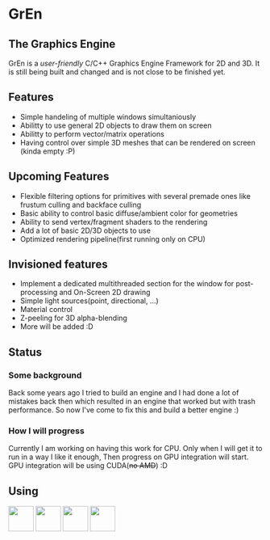 # GrEn
## The **Gr**aphics **En**gine
GrEn is a *user-friendly* C/C++ Graphics Engine Framework for 2D and 3D. It is still being built and changed and is not close to be finished yet.

## Features
* Simple handeling of multiple windows simultaniously
* Abilitty to use general 2D objects to draw them on screen
* Abilitty to perform vector/matrix operations
* Having control over simple 3D meshes that can be rendered on screen
(kinda empty :P)

## Upcoming Features
* Flexible filtering options for primitives with several premade ones like frustum culling and backface culling
* Basic ability to control basic diffuse/ambient color for geometries
* Ability to send vertex/fragment shaders to the rendering
* Add a lot of basic 2D/3D objects to use 
* Optimized rendering pipeline(first running only on CPU)

## Invisioned features
* Implement a dedicated multithreaded section for the window for post-processing and On-Screen 2D drawing
* Simple light sources(point, directional, ...)
* Material control
* Z-peeling for 3D alpha-blending
* More will be added :D

## Status
### Some background
Back some years ago I tried to build an engine and I had done a lot of mistakes back then which resulted in an engine that worked but with trash performance. So now I've come to fix this and build a better engine :)
### How I will progress
Currently I am working on having this work for CPU. Only when I will get it to run in a way I like it enough, Then progress on GPU integration will start. GPU integration will be using CUDA(~~no AMD~~) :D

## Using
<img src="https://upload.wikimedia.org/wikipedia/commons/1/18/ISO_C%2B%2B_Logo.svg" height="50"> <img src="https://upload.wikimedia.org/wikipedia/commons/1/18/C_Programming_Language.svg" height="50"> <img src="https://upload.wikimedia.org/wikipedia/commons/thumb/1/16/Simple_DirectMedia_Layer%2C_Logo.svg/1920px-Simple_DirectMedia_Layer%2C_Logo.svg.png" height="50"> <img src="https://upload.wikimedia.org/wikipedia/en/b/b9/Nvidia_CUDA_Logo.jpg" height="50">
